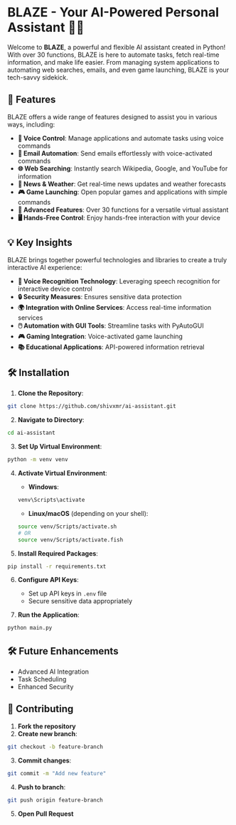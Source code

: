 # BLAZE - Your AI-Powered Personal Assistant 🧠🚀

Welcome to **BLAZE**, a powerful and flexible AI assistant created in Python! With over 30 functions, BLAZE is here to automate tasks, fetch real-time information, and make life easier. From managing system applications to automating web searches, emails, and even game launching, BLAZE is your tech-savvy sidekick.

## 🎉 Features
BLAZE offers a wide range of features designed to assist you in various ways, including:
- **🎤 Voice Control**: Manage applications and automate tasks using voice commands
- **📧 Email Automation**: Send emails effortlessly with voice-activated commands
- **🌐 Web Searching**: Instantly search Wikipedia, Google, and YouTube for information
- **📰 News & Weather**: Get real-time news updates and weather forecasts
- **🎮 Game Launching**: Open popular games and applications with simple commands
- **🤖 Advanced Features**: Over 30 functions for a versatile virtual assistant
- **🖥️ Hands-Free Control**: Enjoy hands-free interaction with your device

## 💡 Key Insights
BLAZE brings together powerful technologies and libraries to create a truly interactive AI experience:
- **💬 Voice Recognition Technology**: Leveraging speech recognition for interactive device control
- **🔒 Security Measures**: Ensures sensitive data protection
- **🌍 Integration with Online Services**: Access real-time information services
- **🖱️ Automation with GUI Tools**: Streamline tasks with PyAutoGUI
- **🎮 Gaming Integration**: Voice-activated game launching
- **📚 Educational Applications**: API-powered information retrieval


## 🛠️ Installation

1. **Clone the Repository**:
```bash
git clone https://github.com/shivxmr/ai-assistant.git
```

2. **Navigate to Directory**:
```bash
cd ai-assistant
```

3. **Set Up Virtual Environment**:
```bash
python -m venv venv
```

4. **Activate Virtual Environment**:
   - **Windows**:
   ```bash
   venv\Scripts\activate
   ```
   - **Linux/macOS** (depending on your shell):
   ```bash
   source venv/Scripts/activate.sh
   # OR
   source venv/Scripts/activate.fish
   ```

5. **Install Required Packages**:
```bash
pip install -r requirements.txt
```

6. **Configure API Keys**:
   - Set up API keys in `.env` file
   - Secure sensitive data appropriately

7. **Run the Application**:
```bash
python main.py
```


## 🛠️ Future Enhancements
- Advanced AI Integration
- Task Scheduling
- Enhanced Security

## 🤝 Contributing

1. **Fork the repository**
2. **Create new branch**:
```bash
git checkout -b feature-branch
```

3. **Commit changes**:
```bash
git commit -m "Add new feature"
```

4. **Push to branch**:
```bash
git push origin feature-branch
```

5. **Open Pull Request**

